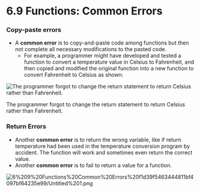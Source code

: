 # 6.9 Functions: Common Errors

### Copy-paste errors

- A **common error** is to copy-and-paste code among functions but then not complete all necessary modifications to the pasted code.
    - For example, a programmer might have developed and tested a function to convert a temperature value in Celsius to Fahrenheit, and then copied and modified the original function into a new function to convert Fahrenheit to Celsius as shown:

![The programmer forgot to change the return statement to return Celsius rather than Fahrenheit.](6%209%20Functions%20Common%20Errors%20f1d39f5463444811bf4097bf64235e99/Untitled.png)

The programmer forgot to change the return statement to return Celsius rather than Fahrenheit.

### Return Errors

- Another **common error** is to return the wrong variable, like if return temperature had been used in the temperature conversion program by accident. The function will work and sometimes even return the correct value.
- Another **common error** is to fail to return a value for a function.

![6%209%20Functions%20Common%20Errors%20f1d39f5463444811bf4097bf64235e99/Untitled%201.png](6%209%20Functions%20Common%20Errors%20f1d39f5463444811bf4097bf64235e99/Untitled%201.png)